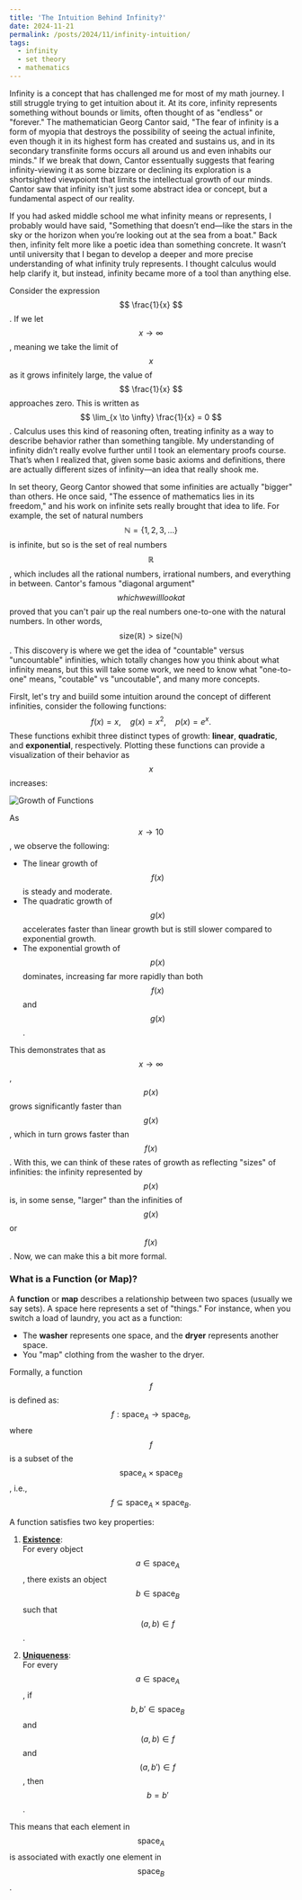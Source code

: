 ```yaml
---
title: 'The Intuition Behind Infinity?'
date: 2024-11-21
permalink: /posts/2024/11/infinity-intuition/
tags:
  - infinity
  - set theory
  - mathematics
---
```


Infinity is a concept that has challenged me for most of my math journey. I still struggle trying to get intuition about it. At its core, infinity represents something without bounds or limits, often thought of as "endless" or "forever." The mathematician Georg Cantor said, "The fear of infinity is a form of myopia that destroys the possibility of seeing the actual infinite, even though it in its highest form has created and sustains us, and in its secondary transfinite forms occurs all around us and even inhabits our minds." If we break that down, Cantor essentually suggests that fearing infinity-viewing it as some bizzare or declining its exploration is a shortsighted viewpoiont that limits the intellectual growth of our minds. Cantor saw that infinity isn't just some abstract idea or concept, but a fundamental aspect of our reality. 

If you had asked middle school me what infinity means or represents, I probably would have said, "Something that doesn’t end—like the stars in the sky or the horizon when you’re looking out at the sea from a boat." Back then, infinity felt more like a poetic idea than something concrete. It wasn’t until university that I began to develop a deeper and more precise understanding of what infinity truly represents. I thought calculus would help clarify it, but instead, infinity became more of a tool than anything else. 

Consider the expression $$ \frac{1}{x} $$. If we let $$ x \to \infty $$, meaning we take the limit of $$ x $$ as it grows infinitely large, the value of $$ \frac{1}{x} $$ approaches zero. This is written as $$ \lim_{x \to \infty} \frac{1}{x} = 0 $$. Calculus uses this kind of reasoning often, treating infinity as a way to describe behavior rather than something tangible. My understanding of infinity didn’t really evolve further until I took an elementary proofs course. That’s when I realized that, given some basic axioms and definitions, there are actually different sizes of infinity—an idea that really shook me. 

In set theory, Georg Cantor showed that some infinities are actually "bigger" than others. He once said, "The essence of mathematics lies in its freedom," and his work on infinite sets really brought that idea to life. For example, the set of natural numbers $$ \mathbb{N} = \{1, 2, 3, \dots\} $$ is infinite, but so is the set of real numbers $$ \mathbb{R} $$, which includes all the rational numbers, irrational numbers, and everything in between. Cantor's famous "diagonal argument" $$ which we  will look at $$ proved that you can't pair up the real numbers one-to-one with the natural numbers. In other words, $$ \text{size}(\mathbb{R}) > \text{size}(\mathbb{N}) $$. This discovery is where we get the idea of "countable" versus "uncountable" infinities, which totally changes how you think about what infinity means, but this will take some work, we need to know what "one-to-one" means, "coutable" vs "uncoutable", and many more concepts. 


Firslt, let's try and buiild some intuition around the concept of different infinities, consider the following functions:  
$$
f(x) = x, \quad g(x) = x^2, \quad p(x) = e^x.
$$
These functions exhibit three distinct types of growth: **linear**, **quadratic**, and **exponential**, respectively. Plotting these functions can provide a visualization of their behavior as $$ x $$ increases:

![Growth of Functions](/posts/2024/11/infinity-intuition/images/infinity_post/function_growth.gif)

As $$ x \to 10 $$, we observe the following:  
- The linear growth of $$ f(x) $$ is steady and moderate.  
- The quadratic growth of $$ g(x) $$ accelerates faster than linear growth but is still slower compared to exponential growth.  
- The exponential growth of $$ p(x) $$ dominates, increasing far more rapidly than both $$ f(x) $$ and $$ g(x) $$.  

This demonstrates that as $$ x \to \infty $$, $$ p(x) $$ grows significantly faster than $$ g(x) $$, which in turn grows faster than $$ f(x) $$. With this, we can think of these rates of growth as reflecting "sizes" of infinities: the infinity represented by $$ p(x) $$ is, in some sense, "larger" than the infinities of $$ g(x) $$ or $$ f(x) $$. Now, we can make this a bit more formal. 

### What is a Function (or Map)?

A **function** or **map** describes a relationship between two spaces (usually we say sets). A space here represents a set of "things." For instance, when you switch a load of laundry, you act as a function:  
- The **washer** represents one space, and the **dryer** represents another space.  
- You "map" clothing from the washer to the dryer.

Formally, a function $$ f $$ is defined as:
$$
f: \text{space}_A \to \text{space}_B,
$$
where $$ f $$ is a subset of the $$ \text{space}_A \times \text{space}_B $$, i.e.,  
$$
f \subseteq \text{space}_A \times \text{space}_B.
$$

A function satisfies two key properties: 
1. **[Existence](/posts/2024/11/infinity-intuition/images/infinity_post/existence.md)**:    
   For every object $$ a \in \text{space}_A $$, there exists an object $$ b \in \text{space}_B $$ such that $$ (a, b) \in f $$.  

2. **[Uniqueness](/posts/2024/11/infinity-intuition/images/infinity_post/uniqueness.md)**:  
   For every $$ a \in \text{space}_A $$, if $$ b, b' \in \text{space}_B $$ and $$ (a, b) \in f $$ and $$ (a, b') \in f $$, then $$ b = b' $$.  

This means that each element in $$ \text{space}_A $$ is associated with exactly one element in $$ \text{space}_B $$.
